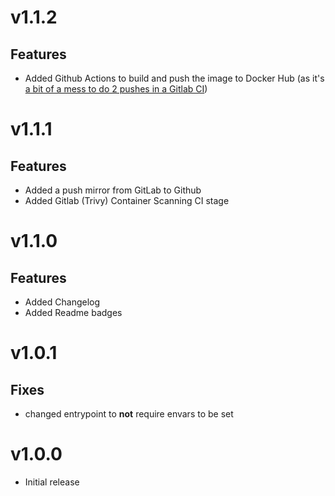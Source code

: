 # v1.1.2
## Features
- Added Github Actions to build and push the image to Docker Hub (as it's [a bit of a mess to do 2 pushes in a Gitlab CI](https://gitlab.com/gitlab-org/gitlab/-/issues/277167))

# v1.1.1
## Features
- Added a push mirror from GitLab to Github
- Added Gitlab (Trivy) Container Scanning CI stage

# v1.1.0
## Features
- Added Changelog
- Added Readme badges

# v1.0.1
## Fixes
- changed entrypoint to **not** require envars to be set

# v1.0.0
- Initial release